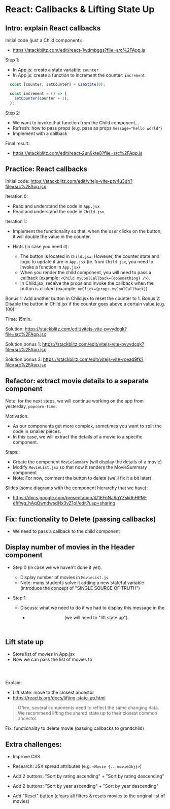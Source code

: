 
# React: Callbacks & Lifting State Up


<!--

Note: we will continue working on the app from yesterday, `popcorn-time`.

-->




## Intro: explain React callbacks

Initial code (just a Child component): 
- https://stackblitz.com/edit/react-1wdmbggs?file=src%2FApp.js


Step 1:
- In App.js: create a state variable: `counter`
- In App.js: create a function to increment the counter: `increment`

```jsx
  const [counter, setCounter] = useState(0);

  const increment = () => {
    setCounter(counter + 1);
  };
```

Step 2:
- We want to invoke that function from the Child component...
- Refresh: how to pass props (e.g. pass as props `message="hello world"`)
- Implement with a callback

Final result: 
- https://stackblitz.com/edit/react-2un9kte8?file=src%2FApp.js



## Practice: React callbacks

Initial code: https://stackblitz.com/edit/vitejs-vite-ptv4u3dn?file=src%2FApp.jsx

Iteration 0:
- Read and understand the code in `App.jsx`
- Read and understand the code in `Child.jsx`

Iteration 1:
- Implement the functionality so that, when the user clicks on the button, it will double the value in the counter.

- Hints (in case you need it):
  - The button is located in `Child.jsx`. However, the counter state and logic to update it are in `App.jsx` (ie. from `Child.jsx`, you need to invoke a function in `App.jsx`)
  - When you render the child component, you will need to pass a callback (example: `<Child myCoolCallback={doSomething} />`).
  - In Child.jsx, receive the props and invoke the callback when the button is clicked (example: `onClick={props.myCoolCallback}`) 

Bonus 1: Add another button in Child.jsx to reset the counter to 1.
Bonus 2: Disable the button in Child.jsx if the counter goes above a certain value (e.g. 100).

Time: 15min.


Solution: https://stackblitz.com/edit/vitejs-vite-pvvydcgk?file=src%2FApp.jsx

Solution bonus 1: https://stackblitz.com/edit/vitejs-vite-pvvydcgk?file=src%2FApp.jsx

Solution bonus 2: https://stackblitz.com/edit/vitejs-vite-rcead9fk?file=src%2FApp.jsx




## Refactor: extract movie details to a separate component


Note: for the next steps, we will continue working on the app from yesterday, `popcorn-time`.


Motivation:
- As our components get more complex, sometimes you want to split the code in smaller pieces.
- In this case, we will extract the details of a movie to a specific component.

<!-- 

Note:
- This is equivalent to step 5 in the mini-project ("React App - Day 2")

> Make the list item a separate component and use the new component to render the list items (for example, <ListItem /> or <ItemCard />).

-->


Steps:
- Create the component `MovieSummary` (will display the details of a movie)
- Modify `MovieList.jsx` so that now it renders the MovieSummary component
- Note: For now, comment the button to delete (we'll fix it a bit later)


Slides (some diagrams with the component hierarchy that we have):
- https://docs.google.com/presentation/d/1EFnNJ6qYZslidhHPM-efifwg_hAqQwndwsdHx3vZ1pI/edit?usp=sharing



## Fix: functionality to Delete (passing callbacks)

- We need to pass a callback to the child component


<!-- 

Note: for the callback, start by call it <Component callbackDoSomething={} />
  
-->



## Display number of movies in the Header component

- Step 0 (in case we we haven't done it yet). 
  - Display number of movies in `MovieList.js`
  - Note: many students solve it adding a new stateful variable (introduce the concept of "SINGLE SOURCE OF TRUTH")

- Step 1:
  - Discuss: what we need to do if we had to display this message in the <Header />
    - (we will need to "lift state up").



## Lift state up

- Store list of movies in App.jsx
- Now we can pass the list of movies to <Header />


Explain:
- Lift state: move to the closest ancestor
- https://reactjs.org/docs/lifting-state-up.html

> Often, several components need to reflect the same changing data. We recommend lifting the shared state up to their closest common ancestor. 


Fix: functionality to delete movie (passing callbacks to grandchild)



## Extra challenges:

- Improve CSS
- Research: JSX spread attributes (e.g. `<Movie {...movieObj}>`)

- Add 2 buttons: "Sort by rating ascending" + "Sort by rating descending"
- Add 2 buttons: "Sort by year ascending" + "Sort by year descending"
- Add "Reset" button (clears all filters & resets movies to the original list of movies)


